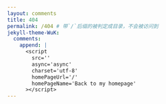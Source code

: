 ```yaml
---
layout: comments
title: 404
permalink: /404 # 带`/`后缀的被判定成目录，不会被访问到
jekyll-theme-WuK:
  comments:
    append: |
      <script
        src=''
        async='async'
        charset='utf-8'
        homePageUrl='/'
        homePageName='Back to my homepage'
      ></script>
---
```

